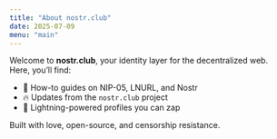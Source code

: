 ```yaml
---
title: "About nostr.club"
date: 2025-07-09
menu: "main"
---
```


Welcome to **nostr.club**, your identity layer for the decentralized web.  
Here, you’ll find:

- 🧠 How-to guides on NIP-05, LNURL, and Nostr
- 🔥 Updates from the `nostr.club` project
- 👤 Lightning-powered profiles you can zap

Built with love, open-source, and censorship resistance.
